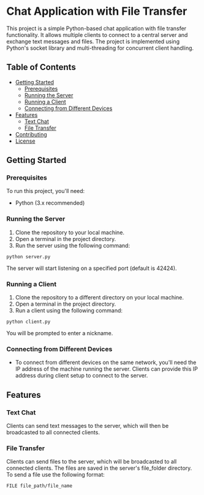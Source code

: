 
# Chat Application with File Transfer

This project is a simple Python-based chat application with file transfer functionality. It allows multiple clients to connect to a central server and exchange text messages and files. The project is implemented using Python's socket library and multi-threading for concurrent client handling.

## Table of Contents

- [Getting Started](#getting-started)
  - [Prerequisites](#prerequisites)
  - [Running the Server](#running-the-server)
  - [Running a Client](#running-a-client)
  - [Connecting from Different Devices](#connecting-from-different-devices)
- [Features](#features)
  - [Text Chat](#text-chat)
  - [File Transfer](#file-transfer)
- [Contributing](#contributing)
- [License](#license)

## Getting Started

### Prerequisites

To run this project, you'll need:

- Python (3.x recommended)

### Running the Server

1. Clone the repository to your local machine.
2. Open a terminal in the project directory.
3. Run the server using the following command:

```
python server.py
```

The server will start listening on a specified port (default is 42424).

### Running a Client

1. Clone the repository to a different directory on your local machine.
2. Open a terminal in the project directory.
3. Run a client using the following command:

```
python client.py
```

You will be prompted to enter a nickname.

### Connecting from Different Devices

- To connect from different devices on the same network, you'll need the IP address of the machine running the server. Clients can provide this IP address during client setup to connect to the server.

## Features

### Text Chat

Clients can send text messages to the server, which will then be broadcasted to all connected clients.

### File Transfer

Clients can send files to the server, which will be broadcasted to all connected clients. The files are saved in the server's file_folder directory. 
To send a file use the following format:
```
FILE file_path/file_name
```
